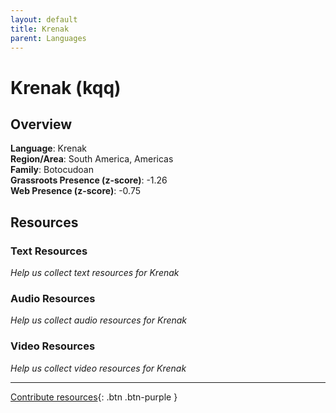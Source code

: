 ```yaml
---
layout: default
title: Krenak
parent: Languages
---
```


# Krenak (kqq)

## Overview

**Language**: Krenak  
**Region/Area**: South America, Americas  
**Family**: Botocudoan  
**Grassroots Presence (z-score)**: -1.26  
**Web Presence (z-score)**: -0.75  

## Resources

### Text Resources
*Help us collect text resources for Krenak*

### Audio Resources
*Help us collect audio resources for Krenak*

### Video Resources
*Help us collect video resources for Krenak*

---

[Contribute resources](https://forms.office.com/e/1SfLJx3u1r){: .btn .btn-purple }
